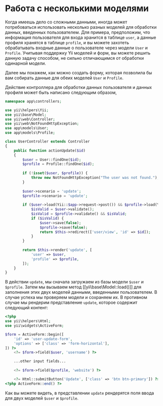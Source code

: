 Работа с несколькими моделями
=============================

Когда имеешь дело со сложными данными, иногда может потребоваться использовать несколько разных моделей для обработки данных, введенных
пользователем. Для примера, предположим, что информация пользователя для входа хранится в таблице `user`, а данные профиля
хранятся в таблице `profile`, и вы можете захотеть обрабатывать входные данные о пользователе через модели `User` и `Profile`.
Учитывая поддержку Yii моделей и форм, вы можете решить данную задачу способом, не сильно отличающимся от обработки одинарной модели.

Далее мы покажем, как можно создать форму, которая позволила бы вам собирать данные для обеих моделей `User` и `Profile`.

Действие контроллера для обработки данных пользователя и данных профиля может быть написано следующим образом,

```php
namespace app\controllers;

use yii\helpers\Yii;
use yii\base\Model;
use yii\web\Controller;
use yii\web\NotFoundHttpException;
use app\models\User;
use app\models\Profile;

class UserController extends Controller
{
    public function actionUpdate($id)
    {
        $user = User::findOne($id);
        $profile = Profile::findOne($id);
        
        if (!isset($user, $profile)) {
            throw new NotFoundHttpException("The user was not found.");
        }
        
        $user->scenario = 'update';
        $profile->scenario = 'update';
        
        if ($user->load(Yii::$app->request->post()) && $profile->load(Yii::$app->request->post())) {
            $isValid = $user->validate();
            $isValid = $profile->validate() && $isValid;
            if ($isValid) {
                $user->save(false);
                $profile->save(false);
                return $this->redirect(['user/view', 'id' => $id]);
            }
        }
        
        return $this->render('update', [
            'user' => $user,
            'profile' => $profile,
        ]);
    }
}
```

В действии `update`, мы сначала загружаем из базы модели `$user` и `$profile`. Затем мы вызываем метод [[yii\base\Model::load()]] 
для заполнения этих двух моделей данными, введенными пользователем. В случае успеха мы проверяем модели и сохраняем их. В противном случае 
мы рендерим представление `update`, которое содержит следующий контент:

```php
<?php
use yii\helpers\Html;
use yii\widgets\ActiveForm;

$form = ActiveForm::begin([
    'id' => 'user-update-form',
    'options' => ['class' => 'form-horizontal'],
]) ?>
    <?= $form->field($user, 'username') ?>

    ...other input fields...
    
    <?= $form->field($profile, 'website') ?>

    <?= Html::submitButton('Update', ['class' => 'btn btn-primary']) ?>
<?php ActiveForm::end() ?>
```

Как вы можете видеть, в представлении `update` рендерятся поля ввода для двух моделей `$user` и `$profile`.
